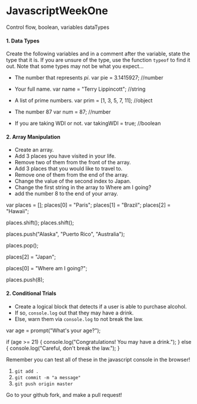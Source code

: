 # JavascriptWeekOne
Control flow, boolean, variables dataTypes

#### 1. Data Types

Create the following variables and in a comment after the variable, state the type that it is. If you are unsure of the type, use the function `typeof` to find it out. Note that some types may not be what you expect...

* The number that represents *pi*.
var pie = 3.1415927;  //number

* Your full name.
var name = "Terry Lippincott";  //string

* A list of prime numbers.
var prim = [1, 3, 5, 7, 11];  //object

* The number 87
var num = 87;  //number

* If you are taking WDI or not.
var takingWDI = true;  //boolean

#### 2. Array Manipulation

* Create an array.
* Add 3 places you have visited in your life.
* Remove two of them from the front of the array.
* Add 3 places that you would like to travel to.
* Remove one of them from the end of the array.
* Change the value of the second index to Japan.
* Change the first string in the array to Where am I going?
* add the number 8 to the end of your array.

var places = [];
places[0] = "Paris";
places[1] = "Brazil";
places[2] = "Hawaii";

places.shift();
places.shift();

places.push("Alaska", "Puerto Rico", "Australia");

places.pop();

places[2] = "Japan";

places[0] = "Where am I going?";

places.push(8);


#### 2. Conditional Trials

* Create a logical block that detects if a user is able to purchase alcohol.
* If so, `console.log` out that they may have a drink.
* Else, warn them via `console.log` to not break the law.

var age = prompt("What's your age?");

if (age >= 21) {
    console.log("Congratulations! You may have a drink.");
}
else {
    console.log("Careful, don't break the law.");
}

Remember you can test all of these in the javascript console in the browser!

1.  `git add .`
2.  `git commit -m "a message"`
3.  `git push origin master`

Go to your github fork, and make a pull request!

